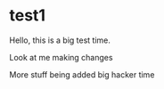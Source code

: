 # test1

Hello, this is a big test time. 

Look at me making changes

More stuff being added big hacker time
